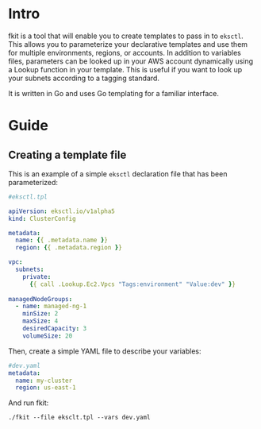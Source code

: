 # Intro
fkit is a tool that will enable you to create templates to pass in to `eksctl`. This allows you to parameterize your declarative templates and use them for multiple environments, regions, or accounts. In addition to variables files, parameters can be looked up in your AWS account dynamically using a Lookup function in your template. This is useful if you want to look up your subnets according to a tagging standard.

It is written in Go and uses Go templating for a familiar interface. 

# Guide
## Creating a template file
This is an example of a simple `eksctl` declaration file that has been parameterized:
```yaml
#eksctl.tpl

apiVersion: eksctl.io/v1alpha5
kind: ClusterConfig

metadata:
  name: {{ .metadata.name }}
  region: {{ .metadata.region }}

vpc:
  subnets:
    private:
      {{ call .Lookup.Ec2.Vpcs "Tags:environment" "Value:dev" }}
      
managedNodeGroups:
  - name: managed-ng-1
    minSize: 2
    maxSize: 4
    desiredCapacity: 3
    volumeSize: 20

```

Then, create a simple YAML file to describe your variables:
```yaml
#dev.yaml
metadata:
  name: my-cluster
  region: us-east-1
```

And run fkit:
```shell
./fkit --file eksclt.tpl --vars dev.yaml
```